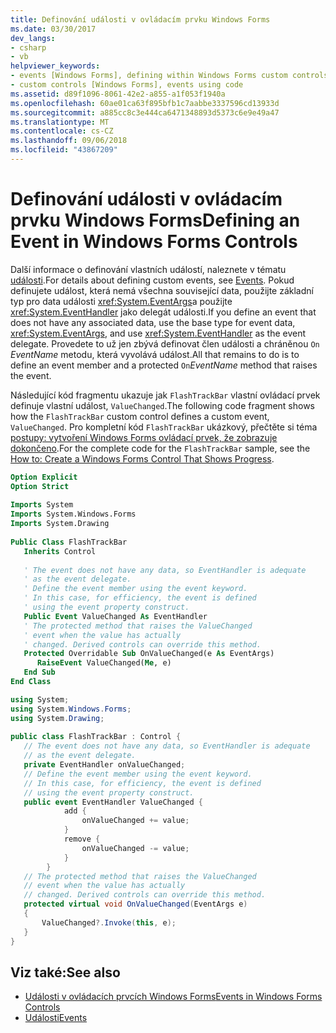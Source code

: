 ```yaml
---
title: Definování události v ovládacím prvku Windows Forms
ms.date: 03/30/2017
dev_langs:
- csharp
- vb
helpviewer_keywords:
- events [Windows Forms], defining within Windows Forms custom controls
- custom controls [Windows Forms], events using code
ms.assetid: d89f1096-8061-42e2-a855-a1f053f1940a
ms.openlocfilehash: 60ae01ca63f895bfb1c7aabbe3337596cd13933d
ms.sourcegitcommit: a885cc8c3e444ca6471348893d5373c6e9e49a47
ms.translationtype: MT
ms.contentlocale: cs-CZ
ms.lasthandoff: 09/06/2018
ms.locfileid: "43867209"
---
```

# <a name="defining-an-event-in-windows-forms-controls"></a><span data-ttu-id="1370a-102">Definování události v ovládacím prvku Windows Forms</span><span class="sxs-lookup"><span data-stu-id="1370a-102">Defining an Event in Windows Forms Controls</span></span>
<span data-ttu-id="1370a-103">Další informace o definování vlastních událostí, naleznete v tématu [události](../../../../docs/standard/events/index.md).</span><span class="sxs-lookup"><span data-stu-id="1370a-103">For details about defining custom events, see [Events](../../../../docs/standard/events/index.md).</span></span> <span data-ttu-id="1370a-104">Pokud definujete událost, která nemá všechna související data, použijte základní typ pro data události <xref:System.EventArgs>a použijte <xref:System.EventHandler> jako delegát události.</span><span class="sxs-lookup"><span data-stu-id="1370a-104">If you define an event that does not have any associated data, use the base type for event data, <xref:System.EventArgs>, and use <xref:System.EventHandler> as the event delegate.</span></span> <span data-ttu-id="1370a-105">Provedete to už jen zbývá definovat člen události a chráněnou `On` *EventName* metodu, která vyvolává událost.</span><span class="sxs-lookup"><span data-stu-id="1370a-105">All that remains to do is to define an event member and a protected `On`*EventName* method that raises the event.</span></span>  
  
 <span data-ttu-id="1370a-106">Následující kód fragmentu ukazuje jak `FlashTrackBar` vlastní ovládací prvek definuje vlastní událost, `ValueChanged`.</span><span class="sxs-lookup"><span data-stu-id="1370a-106">The following code fragment shows how the `FlashTrackBar` custom control defines a custom event, `ValueChanged`.</span></span> <span data-ttu-id="1370a-107">Pro kompletní kód `FlashTrackBar` ukázkový, přečtěte si téma [postupy: vytvoření Windows Forms ovládací prvek, že zobrazuje dokončeno](../../../../docs/framework/winforms/controls/how-to-create-a-windows-forms-control-that-shows-progress.md).</span><span class="sxs-lookup"><span data-stu-id="1370a-107">For the complete code for the `FlashTrackBar` sample, see the [How to: Create a Windows Forms Control That Shows Progress](../../../../docs/framework/winforms/controls/how-to-create-a-windows-forms-control-that-shows-progress.md).</span></span>  
  
```vb  
Option Explicit  
Option Strict  
  
Imports System  
Imports System.Windows.Forms  
Imports System.Drawing  
  
Public Class FlashTrackBar  
   Inherits Control  
  
   ' The event does not have any data, so EventHandler is adequate   
   ' as the event delegate.          
   ' Define the event member using the event keyword.  
   ' In this case, for efficiency, the event is defined   
   ' using the event property construct.  
   Public Event ValueChanged As EventHandler  
   ' The protected method that raises the ValueChanged   
   ' event when the value has actually   
   ' changed. Derived controls can override this method.    
   Protected Overridable Sub OnValueChanged(e As EventArgs)  
      RaiseEvent ValueChanged(Me, e)  
   End Sub  
End Class  
```  
  
```csharp  
using System;  
using System.Windows.Forms;  
using System.Drawing;  
  
public class FlashTrackBar : Control {  
   // The event does not have any data, so EventHandler is adequate   
   // as the event delegate.  
   private EventHandler onValueChanged;  
   // Define the event member using the event keyword.  
   // In this case, for efficiency, the event is defined   
   // using the event property construct.  
   public event EventHandler ValueChanged {  
            add {  
                onValueChanged += value;  
            }  
            remove {  
                onValueChanged -= value;  
            }  
        }  
   // The protected method that raises the ValueChanged  
   // event when the value has actually   
   // changed. Derived controls can override this method.    
   protected virtual void OnValueChanged(EventArgs e) 
   {  
       ValueChanged?.Invoke(this, e);  
   }  
}  
```  
  
## <a name="see-also"></a><span data-ttu-id="1370a-108">Viz také:</span><span class="sxs-lookup"><span data-stu-id="1370a-108">See also</span></span>

- [<span data-ttu-id="1370a-109">Události v ovládacích prvcích Windows Forms</span><span class="sxs-lookup"><span data-stu-id="1370a-109">Events in Windows Forms Controls</span></span>](../../../../docs/framework/winforms/controls/events-in-windows-forms-controls.md)
- [<span data-ttu-id="1370a-110">Události</span><span class="sxs-lookup"><span data-stu-id="1370a-110">Events</span></span>](../../../../docs/standard/events/index.md)
